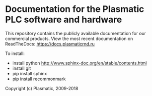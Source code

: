 # Documentation for the Plasmatic PLC software and hardware

This repository contains the publicly available documentation for our commercial products.
View the most recent documentation on ReadTheDocs: https://docs.plasmaticrnd.ru

To install:
- install python http://www.sphinx-doc.org/en/stable/contents.html
- install git
- pip install sphinx
- pip install recommonmark

Copyright (c) Plasmatic, 2009-2018
